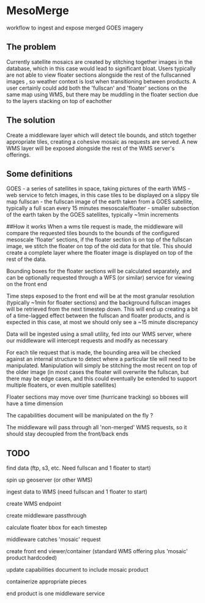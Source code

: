 # MesoMerge

workflow to ingest and expose merged GOES imagery

## The problem
Currently satellite mosaics are created by stitching together images in the database, which in this case would lead
to significant bloat. Users typically are not able to view floater sections alongside the rest of the fullscanned images
, so weather context is lost when transitioning between products. A user certainly could add both the 'fullscan' 
and 'floater' sections on the same map using WMS, but there may be muddling in the floater section due to the layers
stacking on top of eachother
## The solution
Create a middleware layer which will detect tile bounds, and stitch together appropriate tiles, creating a cohesive 
mosaic as requests are served. A new WMS layer will be exposed alongside the rest of the WMS server's offerings.

## Some definitions
GOES - a series of satellites in space, taking pictures of the earth
WMS - web service to fetch images, in this case tiles to be displayed on a slippy tile map
fullscan - the fullscan image of the earth taken from a GOES satellite, typically a full scan every 15 minutes
mesoscale/floater - smaller subsection of the earth taken by the GOES satellites, typically ~1min increments

##How it works
When a wms tile request is made, the middleware will compare the requested tiles bounds to the bounds of the configured
mesoscale 'floater' sections, if the floater section is on top of the fullscan image, we stitch the floater on
top of the old data for that tile. This should create a complete layer where the floater image is displayed on top
of the rest of the data.

Bounding boxes for the floater sections will be calculated separately, and can be optionally requested through 
a WFS (or similar) service for viewing on the front end

Time steps exposed to the front end will be at the most granular resolution (typically ~1min for floater sections)
and the background fullscan images will be retrieved from the next timestep down. This will end up creating a bit of
a time-lagged effect between the fullscan and floater products, and is expected in this case, at most we should only
see a ~15 minute discrepancy

Data will be ingested using a small utility, fed into our WMS server, where our middleware will intercept requests and
modify as necessary

For each tile request that is made, the bounding area will be checked against an internal structure to detect where a 
particular tile will need to be manipulated. Manipulation will simply be stitching the most recent on top of the older
image (in most cases the floater will overwrite the fullscan, but there may be edge cases, and this could eventually
be extended to support multiple floaters, or even multiple satellites)

Floater sections may move over time (hurricane tracking) so bboxes will have a time dimension

The capabilities document will be manipulated on the fly ?

The middleware will pass through all 'non-merged' WMS requests, so it should stay decoupled from the front/back ends


## TODO
find data (ftp, s3, etc. Need fullscan and 1 floater to start)

spin up geoserver (or other WMS)

ingest data to WMS (need fullscan and 1 floater to start)

create WMS endpoint

create middleware passthrough

calculate floater bbox for each timestep

middleware catches 'mosaic' request

create front end viewer/container (standard WMS offering plus 'mosaic' product hardcoded)

update capabilities document to include mosaic product

containerize appropriate pieces

end product is one middleware service